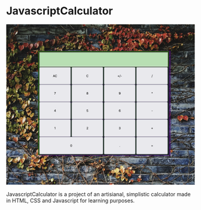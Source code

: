 # JavascriptCalculator

![my calculator](images/Screen%20Shot%202023-06-18%20at%2011.28.13%20AM.png)

JavascriptCalculator is a project of an artisianal, simplistic calculator made in HTML, CSS and Javascript for learning purposes.